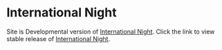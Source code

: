 # International Night
Site is Developmental version of [International Night](https://in-mhs-dev.netlify.com/).
Click the link to view stable release of [International Night](https://in-mhs-dev.netlify.com/). 
